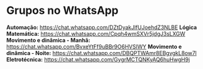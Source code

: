 # Grupos no WhatsApp

**Automação:** <https://chat.whatsapp.com/DZtDyakJlfUJoehdZ3NLBE>
**Lógica Matemática:** <https://chat.whatsapp.com/Cpqh4wmSXVr5jdgJ3sLXGW>
**Movimento e dinâmica - Manhã:** <https://chat.whatsapp.com/BvxeYtFf9uBBr9O6HVSIWY>
**Movimento e dinâmica - Noite:** <https://chat.whatsapp.com/DBQPTWAmr8EBgvgkL8ow7l>
**Eletrotécnica:** <https://chat.whatsapp.com/GygrMCTQNKyAQ6huHwgH9j>

